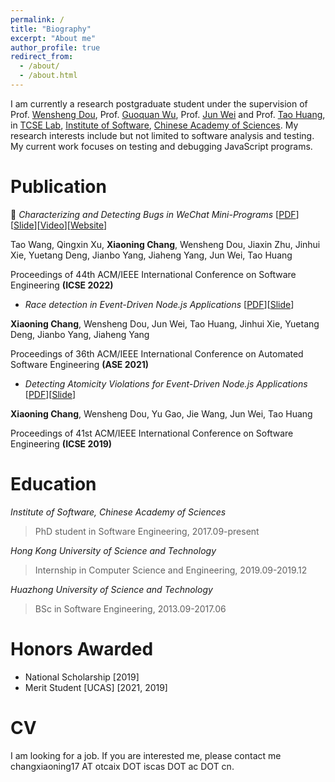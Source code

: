 ```yaml
---
permalink: /
title: "Biography"
excerpt: "About me"
author_profile: true
redirect_from: 
  - /about/
  - /about.html
---
```


I am currently a research postgraduate student under the supervision of Prof. [Wensheng Dou](http://www.tcse.cn/~wsdou/), Prof. [Guoquan Wu](https://people.ucas.ac.cn/~gqwu), Prof. [Jun Wei](https://people.ucas.ac.cn/~weijun) and Prof. [Tao Huang](https://people.ucas.ac.cn/~iscashuangtao), in [TCSE Lab](http://www.tcse.cn/), [Institute of Software](http://english.is.cas.cn/), [Chinese Academy of Sciences](https://english.ucas.ac.cn/). My research interests include but not limited to software analysis and testing. My current work focuses on testing and debugging JavaScript programs.

Publication
======
:star2: *Characterizing and Detecting Bugs in WeChat Mini-Programs* [[PDF](https://changxiaoning.github.io/files/2022-icse-webug.pdf)][[Slide](https://changxiaoning.github.io/files/2022-icse-webug-slides.pptx)][[Video](https://www.youtube.com/watch?v=uZuIno_jO7Y)][[Website](https://github.com/tcse-iscas/WeBug)]

Tao Wang, Qingxin Xu, **Xiaoning Chang**, Wensheng Dou, Jiaxin Zhu, Jinhui Xie, Yuetang Deng, Jianbo Yang, Jiaheng Yang, Jun Wei, Tao Huang

Proceedings of 44th ACM/IEEE International Conference on Software Engineering **(ICSE 2022)**

- *Race detection in Event-Driven Node.js Applications* [[PDF](https://changxiaoning.github.io/files/2021-ase-nrace.pdf)][[Slide](https://changxiaoning.github.io/files/2021-ase-nrace-slides.pptx)]

**Xiaoning Chang**, Wensheng Dou, Jun Wei, Tao Huang, Jinhui Xie, Yuetang Deng, Jianbo Yang, Jiaheng Yang

Proceedings of 36th ACM/IEEE International Conference on Automated Software Engineering **(ASE 2021)**

- *Detecting Atomicity Violations for Event-Driven Node.js Applications* [[PDF](https://changxiaoning.github.io/files/2019-icse-nodeav.pdf)][[Slide](https://changxiaoning.github.io/files/2019-icse-nodeav.pptx)]

**Xiaoning Chang**, Wensheng Dou, Yu Gao, Jie Wang, Jun Wei, Tao Huang

Proceedings of 41st ACM/IEEE International Conference on Software Engineering **(ICSE 2019)**

Education
=====
*Institute of Software, Chinese Academy of Sciences*

> PhD student in Software Engineering, 2017.09-present

*Hong Kong University of Science and Technology*

>Internship in Computer Science and Engineering, 2019.09-2019.12

*Huazhong University of Science and Technology*

>BSc in Software Engineering, 2013.09-2017.06

Honors Awarded
=====
- National Scholarship [2019]
- Merit Student [UCAS] [2021, 2019]

CV
=====
I am looking for a job. If you are interested me, please contact me changxiaoning17 AT otcaix DOT iscas DOT ac DOT cn.